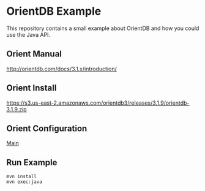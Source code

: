 # OrientDB Example

This repository contains a small example about OrientDB and how you could use the Java API.

## Orient Manual
http://orientdb.com/docs/3.1.x/introduction/

## Orient Install
https://s3.us-east-2.amazonaws.com/orientdb3/releases/3.1.9/orientdb-3.1.9.zip

## Orient Configuration
[Main](.//src/main/java/com/orientdb/Main.java)

## Run Example
```shell
mvn install
mvn exec:java
```
